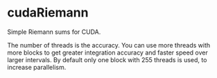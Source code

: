 # cudaRiemann
Simple Riemann sums for CUDA.

The number of threads is the accuracy. 
You can use more threads with more blocks to get greater integration accuracy and faster speed over larger intervals.
By default only one block with 255 threads is used, to increase parallelism.
